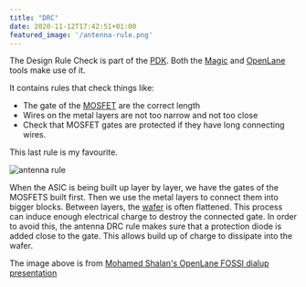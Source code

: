 ```yaml
---
title: "DRC"
date: 2020-11-12T17:42:51+01:00
featured_image: '/antenna-rule.png'
---
```


The Design Rule Check is part of the [PDK](/terminology/pdk). Both the [Magic](/terminology/magic) and [OpenLane](/terminology/openlane) tools make use of it.

It contains rules that check things like:

* The gate of the [MOSFET](/terminology/mosfet) are the correct length
* Wires on the metal layers are not too narrow and not too close
* Check that MOSFET gates are protected if they have long connecting wires.

This last rule is my favourite.

![antenna rule](/antenna-rule.png)

When the ASIC is being built up layer by layer, we have the gates of the MOSFETS built first. Then we use the metal layers to connect them into bigger blocks.
Between layers, the [wafer](/terminology/wafer) is often flattened. This process can induce enough electrical charge to destroy the connected gate.
In order to avoid this, the antenna DRC rule makes sure that a protection diode is added close to the gate. This allows build up of charge to dissipate into the wafer.

The image above is from [Mohamed Shalan's OpenLane FOSSI dialup presentation](https://www.youtube.com/watch?v=Vhyv0eq_mLU)
